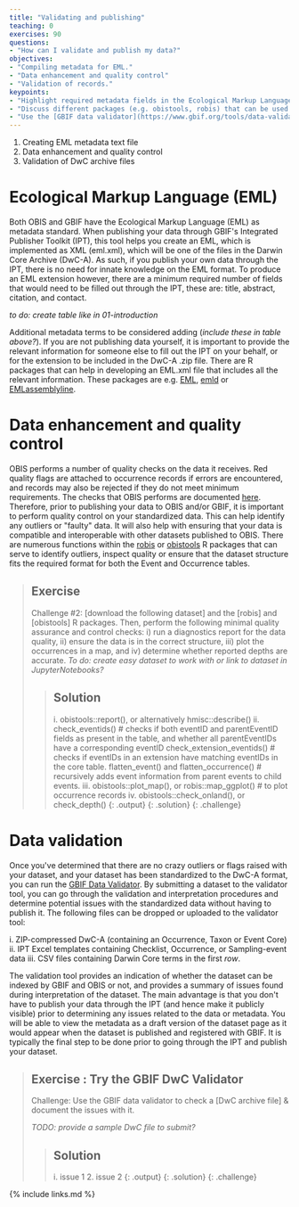 ```yaml
---
title: "Validating and publishing"
teaching: 0
exercises: 90
questions:
- "How can I validate and publish my data?"
objectives:
- "Compiling metadata for EML."
- "Data enhancement and quality control"
- "Validation of records."
keypoints:
- "Highlight required metadata fields in the Ecological Markup Language (EML)."
- "Discuss different packages (e.g. obistools, robis) that can be used to QA/QC data." 
- "Use the [GBIF data validator](https://www.gbif.org/tools/data-validator) to check your DwC archives & `.csv` files."
---
```


1. Creating EML metadata text file
2. Data enhancement and quality control
3. Validation of DwC archive files

# Ecological Markup Language (EML)

Both OBIS and GBIF have the Ecological Markup Language (EML) as metadata standard. When publishing your data through GBIF's Integrated Publisher Toolkit (IPT), this tool helps you create an EML, which is implemented as XML (eml.xml), which will be one of the files in the Darwin Core Archive (DwC-A). As such, if you publish your own data through the IPT, there is no need for innate knowledge on the EML format. To produce an EML extension however, there are a minimum required number of fields that would need to be filled out through the IPT, these are: title, abstract, citation, and contact. 

_to do: create table like in 01-introduction_

Additional metadata terms to be considered adding (_include these in table above?_). If you are not publishing data yourself, it is important to provide the relevant information for someone else to fill out the IPT on your behalf, or for the extension to be included in the DwC-A .zip file. There are R packages that can help in developing an EML.xml file that includes all the relevant information. These packages are e.g. [EML](https://github.com/ropensci/EML), [emld](https://github.com/ropensci/emld) or [EMLassemblyline](https://ediorg.github.io/EMLassemblyline/articles/overview.html). 

# Data enhancement and quality control

OBIS performs a number of quality checks on the data it receives. Red quality flags are attached to occurrence records if errors are encountered, and records may also be rejected if they do not meet minimum requirements. The checks that OBIS performs are documented [here](https://github.com/iobis/obis-qc). Therefore, prior to publishing your data to OBIS and/or GBIF, it is important to perform quality control on your standardized data. This can help identify any outliers or "faulty" data. It will also help with ensuring that your data is compatible and interoperable with other datasets published to OBIS. There are numerous functions within the [robis](https://www.rdocumentation.org/packages/robis/versions/2.3.9) or [obistools](https://github.com/iobis/obistools) R packages that can serve to identify outliers, inspect quality or ensure that the dataset structure fits the required format for both the Event and Occurrence tables. 

> ## Exercise 
>
> Challenge #2: [download the following dataset] and the [robis] and [obistools] R packages. Then, perform the following minimal quality assurance and control checks: i) run a diagnostics report for the data quality, ii) ensure the data is in the correct structure, iii) plot the occurrences in a map, and iv) determine whether reported depths are accurate. _To do: create easy dataset to work with or link to dataset in JupyterNotebooks?_
> 
> > ## Solution
> > i. obistools::report(), or alternatively hmisc::describe()
> > ii. check_eventids() # checks if both eventID and parentEventID fields as present in the table, and whether all parentEventIDs have a corresponding eventID
> >     check_extension_eventids() # checks if eventIDs in an extension have matching eventIDs in the core table.
> >     flatten_event() and flatten_occurrence() # recursively adds event information from parent events to child events. 
> > iii. obistools::plot_map(), or robis::map_ggplot() # to plot occurrence records
> > iv. obistools::check_onland(), or check_depth()
> >  {: .output}
> {: .solution}
{: .challenge}

# Data validation

Once you've determined that there are no crazy outliers or flags raised with your dataset, and your dataset has been standardized to the DwC-A format, you can run the [GBIF Data Validator](https://www.gbif.org/tools/data-validator). By submitting a dataset to the validator tool, you can go through the validation and interpretation procedures and determine potential issues with the standardized data without having to publish it. The following files can be dropped or uploaded to the validator tool:

i. ZIP-compressed DwC-A (containing an Occurrence, Taxon or Event Core)
ii. IPT Excel templates containing Checklist, Occurrence, or Sampling-event data
iii. CSV files containing Darwin Core terms in the first _row_. 

The validation tool provides an indication of whether the dataset can be indexed by GBIF and OBIS or not, and provides a summary of issues found during interpretation of the dataset. The main advantage is that you don't have to publish your data through the IPT (and hence make it publicly visible) prior to determining any issues related to the data or metadata. You will be able to view the metadata as a draft version of the dataset page as it would appear when the dataset is published and registered with GBIF. It is typically the final step to be done prior to going through the IPT and publish your dataset. 

> ## Exercise : Try the GBIF DwC Validator
> 
> Challenge: Use the GBIF data validator to check a [DwC archive file] & document the issues with it.
> 
> _TODO: provide a sample DwC file to submit?_
>
>  > ## Solution
> > i. issue 1
> > 2. issue 2
> > {: .output}
> {: .solution}
{: .challenge}



{% include links.md %}
